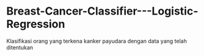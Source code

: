# Breast-Cancer-Classifier---Logistic-Regression
Klasifikasi orang yang terkena kanker payudara dengan data yang telah ditentukan
